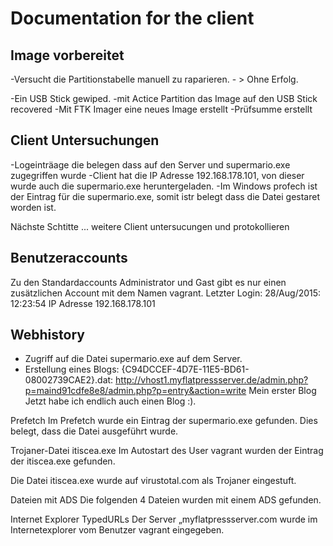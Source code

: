 # Documentation for the client 

## Image vorbereitet
-Versucht die Partitionstabelle manuell zu raparieren. - > Ohne Erfolg.

-Ein USB Stick gewiped.
-mit Actice Partition das Image auf den USB Stick recovered
-Mit FTK Imager eine neues Image erstellt
-Prüfsumme erstellt

## Client Untersuchungen
-Logeinträage die belegen dass auf den Server und supermario.exe zugegriffen wurde 
-Client hat die IP Adresse 192.168.178.101, von dieser wurde auch die supermario.exe heruntergeladen.
-Im Windows profech ist der Eintrag für die supermario.exe, somit istr belegt dass die Datei gestaret worden ist.

Nächste Schtitte
... weitere Client untersucungen und protokollieren

## Benutzeraccounts
Zu den Standardaccounts Administrator und Gast gibt es nur einen zusätzlichen Account mit dem Namen vagrant.
Letzter Login: 28/Aug/2015: 12:23:54
IP Adresse 192.168.178.101

## Webhistory
- Zugriff auf die Datei supermario.exe auf dem Server.
- Erstellung eines Blogs:
{C94DCCEF-4D7E-11E5-BD61-08002739CAE2}.dat:
http://vhost1.myflatpressserver.de/admin.php?p=maind91cdfe8e8/admin.php?p=entry&action=write
Mein erster Blog
Jetzt habe ich endlich auch einen Blog :). 

Prefetch
Im Prefetch wurde ein Eintrag der supermario.exe gefunden. Dies belegt, dass die Datei ausgeführt wurde.

Trojaner-Datei itiscea.exe
Im Autostart des User vagrant wurden der Eintrag der itiscea.exe gefunden.

Die Datei itiscea.exe wurde auf virustotal.com als Trojaner eingestuft.

Dateien mit ADS
Die folgenden 4 Dateien wurden mit einem ADS gefunden.

Internet Explorer TypedURLs
Der Server „myflatpressserver.com wurde im Internetexplorer vom Benutzer vagrant eingegeben.




